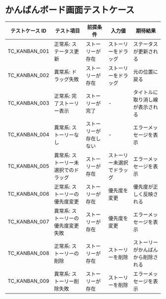# かんばんボード画面テストケース

| テストケース ID | テスト項目                           | 前提条件               | 入力値                     | 期待結果                           |
| --------------- | ------------------------------------ | ---------------------- | -------------------------- | ---------------------------------- |
| TC_KANBAN_001   | 正常系: ステータス更新               | ストーリーが存在       | ストーリーをドラッグ       | ステータスが更新される             |
| TC_KANBAN_002   | 異常系: ドラッグ失敗                 | ストーリーが存在       | ストーリーをドラッグ       | 元の位置に戻る                     |
| TC_KANBAN_003   | 正常系: 完了ストーリー表示           | ストーリーが完了       | -                          | タイトルに取り消し線が表示される   |
| TC_KANBAN_004   | 異常系: ストーリーなし               | ストーリーが存在しない | -                          | エラーメッセージを表示             |
| TC_KANBAN_005   | 異常系: ストーリー未選択でのドラッグ | ストーリーが存在       | ストーリー未選択でドラッグ | エラーメッセージを表示             |
| TC_KANBAN_006   | 正常系: ストーリーの優先度変更       | ストーリーが存在       | 優先度を変更               | 優先度が正しく反映される           |
| TC_KANBAN_007   | 異常系: ストーリーの優先度変更失敗   | ストーリーが存在       | 優先度を変更               | エラーメッセージを表示             |
| TC_KANBAN_008   | 正常系: ストーリーの削除             | ストーリーが存在       | ストーリーを削除           | ストーリーがかんばんから削除される |
| TC_KANBAN_009   | 異常系: ストーリー削除失敗           | ストーリーが存在       | ストーリーを削除           | エラーメッセージを表示             |
